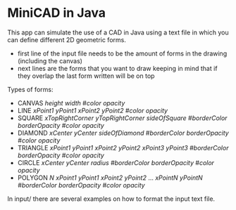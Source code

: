 # MiniCAD in Java

This app can simulate the use of a CAD in Java using a text file in which you can define different 2D geometric forms.
- first line of the input file needs to be the amount of forms in the drawing (including the canvas)
- next lines are the forms that you want to draw keeping in mind that if they overlap the last form written will be on top

Types of forms:
- CANVAS *height* *width* #*color* *opacity*
- LINE *xPoint1* *yPoint1* *xPoint2* *yPoint2* #*color* *opacity*
- SQUARE *xTopRightCorner* *yTopRightCorner* *sideOfSquare* #*borderColor* *borderOpacity* #*color* *opacity*
- DIAMOND *xCenter* *yCenter* *sideOfDiamond* #*borderColor* *borderOpacity* #*color* *opacity*
- TRIANGLE *xPoint1* *yPoint1* *xPoint2* *yPoint2* *xPoint3* *yPoint3* #*borderColor* *borderOpacity* #*color* *opacity*
- CIRCLE *xCenter* *yCenter* *radius* #*borderColor* *borderOpacity* #*color* *opacity*
- POLYGON *N* *xPoint1* *yPoint1* *xPoint2* *yPoint2* ... *xPointN* *yPointN* #*borderColor* *borderOpacity* #*color* *opacity*

In input/ there are several examples on how to format the input text file.
